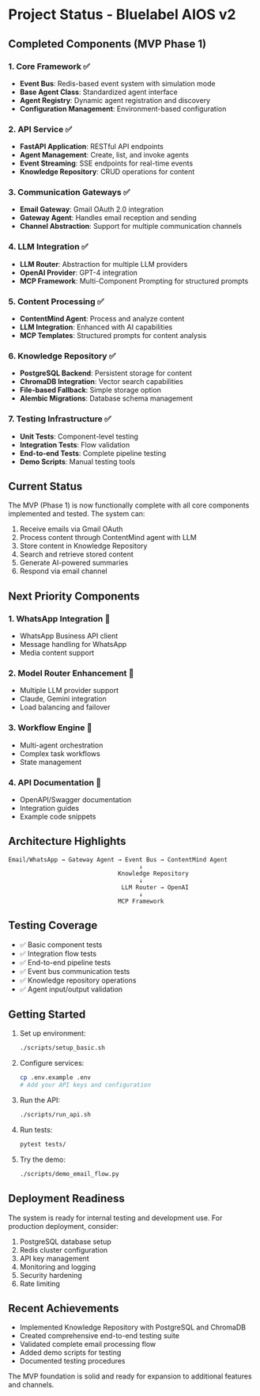 # Project Status - Bluelabel AIOS v2

## Completed Components (MVP Phase 1)

### 1. Core Framework ✅
- **Event Bus**: Redis-based event system with simulation mode
- **Base Agent Class**: Standardized agent interface
- **Agent Registry**: Dynamic agent registration and discovery
- **Configuration Management**: Environment-based configuration

### 2. API Service ✅
- **FastAPI Application**: RESTful API endpoints
- **Agent Management**: Create, list, and invoke agents
- **Event Streaming**: SSE endpoints for real-time events
- **Knowledge Repository**: CRUD operations for content

### 3. Communication Gateways ✅
- **Email Gateway**: Gmail OAuth 2.0 integration
- **Gateway Agent**: Handles email reception and sending
- **Channel Abstraction**: Support for multiple communication channels

### 4. LLM Integration ✅
- **LLM Router**: Abstraction for multiple LLM providers
- **OpenAI Provider**: GPT-4 integration
- **MCP Framework**: Multi-Component Prompting for structured prompts

### 5. Content Processing ✅
- **ContentMind Agent**: Process and analyze content
- **LLM Integration**: Enhanced with AI capabilities
- **MCP Templates**: Structured prompts for content analysis

### 6. Knowledge Repository ✅
- **PostgreSQL Backend**: Persistent storage for content
- **ChromaDB Integration**: Vector search capabilities
- **File-based Fallback**: Simple storage option
- **Alembic Migrations**: Database schema management

### 7. Testing Infrastructure ✅
- **Unit Tests**: Component-level testing
- **Integration Tests**: Flow validation
- **End-to-end Tests**: Complete pipeline testing
- **Demo Scripts**: Manual testing tools

## Current Status

The MVP (Phase 1) is now functionally complete with all core components implemented and tested. The system can:

1. Receive emails via Gmail OAuth
2. Process content through ContentMind agent with LLM
3. Store content in Knowledge Repository
4. Search and retrieve stored content
5. Generate AI-powered summaries
6. Respond via email channel

## Next Priority Components

### 1. WhatsApp Integration 🚧
- WhatsApp Business API client
- Message handling for WhatsApp
- Media content support

### 2. Model Router Enhancement 🚧
- Multiple LLM provider support
- Claude, Gemini integration
- Load balancing and failover

### 3. Workflow Engine 🚧
- Multi-agent orchestration
- Complex task workflows
- State management

### 4. API Documentation 🚧
- OpenAPI/Swagger documentation
- Integration guides
- Example code snippets

## Architecture Highlights

```
Email/WhatsApp → Gateway Agent → Event Bus → ContentMind Agent
                                     ↓
                               Knowledge Repository
                                     ↓
                                LLM Router → OpenAI
                                     ↓
                               MCP Framework
```

## Testing Coverage

- ✅ Basic component tests
- ✅ Integration flow tests  
- ✅ End-to-end pipeline tests
- ✅ Event bus communication tests
- ✅ Knowledge repository operations
- ✅ Agent input/output validation

## Getting Started

1. Set up environment:
   ```bash
   ./scripts/setup_basic.sh
   ```

2. Configure services:
   ```bash
   cp .env.example .env
   # Add your API keys and configuration
   ```

3. Run the API:
   ```bash
   ./scripts/run_api.sh
   ```

4. Run tests:
   ```bash
   pytest tests/
   ```

5. Try the demo:
   ```bash
   ./scripts/demo_email_flow.py
   ```

## Deployment Readiness

The system is ready for internal testing and development use. For production deployment, consider:

1. PostgreSQL database setup
2. Redis cluster configuration
3. API key management
4. Monitoring and logging
5. Security hardening
6. Rate limiting

## Recent Achievements

- Implemented Knowledge Repository with PostgreSQL and ChromaDB
- Created comprehensive end-to-end testing suite
- Validated complete email processing flow
- Added demo scripts for testing
- Documented testing procedures

The MVP foundation is solid and ready for expansion to additional features and channels.